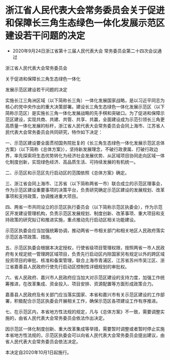 # 浙江省人民代表大会常务委员会关于促进和保障长三角生态绿色一体化发展示范区建设若干问题的决定

- 2020年9月24日浙江省第十三届人民代表大会
  常务委员会第二十四次会议通过

<!-- INFO END -->

浙江省人民代表大会常务委员会

关于促进和保障长三角生态绿色一体化

发展示范区建设若干问题的决定

实施长江三角洲区域（以下简称长三角）一体化发展国家战略，是以习近平同志为核心的党中央作出的重大决策部署。建设长三角生态绿色一体化发展示范区（以下简称示范区）是实施长三角一体化发展战略的先手棋和突破口。为了促进和保障示范区建设，实现共商、共建、共管、共享、共赢，全面建设成为示范引领长三角更高质量一体化发展的标杆，浙江省人民代表大会常务委员会会同上海市、江苏省人民代表大会常务委员会共同研究，特作如下决定：

一、示范区建设要全面贯彻国务院批复的《长三角生态绿色一体化发展示范区总体方案》（以下简称《总体方案》），坚持新发展理念，不破行政隶属、打破行政边界，率先探索将生态优势转化为经济社会发展优势、从区域项目协同走向区域一体化制度创新，实现绿色经济、高品质生活、可持续发展的有机统一。

二、示范区和示范区先行启动区的范围依照《总体方案》确定。

三、浙江省会同上海市、江苏省（以下简称两省一市）联合成立的示范区理事会，作为示范区建设重要事项的决策平台，负责研究确定示范区建设的发展规划、改革事项和支持政策，协调推进重大项目。

四、两省一市共同设立的示范区执行委员会（以下简称示范区执委会），作为示范区开发建设管理机构，负责示范区发展规划、制度创新、改革事项、重大项目和支持政策的研究拟订和推进实施，重点推动先行启动区相关功能建设。

示范区执委会应当加强统筹协调，推动两省一市相关部门和相关地区人民政府落实示范区各项政策、措施。

五、示范区执委会根据本决定授权，行使省级项目管理权限，按照两省一市人民政府有关规定统一管理跨区域项目，负责先行启动区内除国家另有规定以外的跨区域投资项目的审批、核准和备案管理，联合上海市青浦区、江苏省苏州市吴江区、浙江省嘉善县人民政府行使先行启动区控制性详细规划的审批权。

六、省人民政府、嘉兴市人民政府应当加大对示范区建设的支持力度，加强工作统筹推进，在改革集成、资金投入、项目安排、资源配置等方面形成政策合力。

嘉善县人民政府及有关部门应当落实国家、本省和嘉兴市有关示范区建设的工作部署，积极配合示范区执委会开展相关工作，确保示范区各项建设工作有序推进。

七、在示范区内，本省地方性法规的规定，凡与《总体方案》不一致，需要调整实施的，由省人民代表大会常务委员会依法作出决定。

因示范区一体化制度创新、重大改革集成等举措，需要暂时调整或者暂时停止实施本省地方性法规的，示范区执委会可以向省人民代表大会常务委员会提出建议，由省人民代表大会常务委员会依法决定。

本决定自2020年10月1日起施行。

